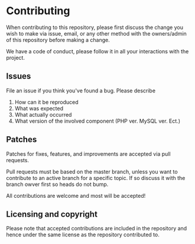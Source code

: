 
# Contributing

When contributing to this repository, please first discuss the change you wish to make via issue,
email, or any other method with the owners/admin of this repository before making a change. 

We have a code of conduct, please follow it in all your interactions with the project.

## Issues

File an issue if you think you've found a bug. Please describe

1. How can it be reproduced
2. What was expected
3. What actually occurred
4. What version of the involved component (PHP ver. MySQL ver. Ect.)

## Patches

Patches for fixes, features, and improvements are accepted via pull requests.

Pull requests must be based on the master branch, unless you want to contribute to an active branch for a specific topic. If so discuss it with the branch owver first so heads do not bump.

All contributions are welcome and most will be accepted!

## Licensing and copyright

Please note that accepted contributions are included in the repository and hence 
under the same license as the repository contributed to.